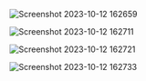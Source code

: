 ![Screenshot 2023-10-12 162659](https://github.com/DhruvChaurasia3418/Google-Cloud-Jam-2023-All-Modules-Quiz-/assets/76548079/6e3c79d5-2f8b-443d-81f0-642bd624ae5d)


![Screenshot 2023-10-12 162711](https://github.com/DhruvChaurasia3418/Google-Cloud-Jam-2023-All-Modules-Quiz-/assets/76548079/3a35a67a-9cdf-4e0e-a032-1364fd3e74c9)



![Screenshot 2023-10-12 162721](https://github.com/DhruvChaurasia3418/Google-Cloud-Jam-2023-All-Modules-Quiz-/assets/76548079/c791c6ea-01a6-48d8-adac-debd4df64b94)



![Screenshot 2023-10-12 162733](https://github.com/DhruvChaurasia3418/Google-Cloud-Jam-2023-All-Modules-Quiz-/assets/76548079/f97bc7b2-9d8c-4ae9-8b8c-96392c7216b6)

